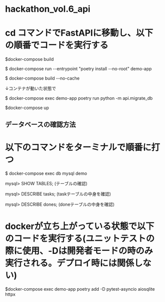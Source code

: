 # hackathon_vol.6_api

# cd コマンドでFastAPIに移動し、以下の順番でコードを実行する

$docker-compose build

$ docker-compose run --entrypoint "poetry install --no-root" demo-app

$ docker-compose build --no-cache

↓コンテナが動いた状態で

$ docker-compose exec demo-app poetry run python -m api.migrate_db

$docker-compose up


## データベースの確認方法

# 以下のコマンドをターミナルで順番に打つ

$ docker-compose exec db mysql demo

mysql> SHOW TABLES; (テーブルの確認)

mysql> DESCRIBE tasks;  (taskテーブルの中身を確認)

mysql> DESCRIBE dones;  (doneテーブルの中身を確認)

# dockerが立ち上がっている状態で以下のコードを実行する(ユニットテストの際に使用、-Dは開発者モードの時のみ実行される。デプロイ時には関係しない)
$docker-compose exec demo-app poetry add -D pytest-asyncio aiosqlite httpx

